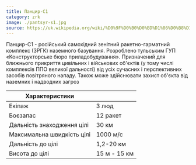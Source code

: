 ```yaml
---
title: Панцир-С1
category: zrk
image: ./pantsyr-s1.jpg
source: https://uk.wikipedia.org/wiki/%D0%9F%D0%B0%D0%BD%D1%86%D0%B8%D1%80%D1%8C-%D0%A11
---
```


Панцир-С1 - російський самохідний зенітний ракетно-гарматний комплекс (ЗРГК) наземного базування.
Розроблено тульським ГУП «Конструкторське бюро приладобудування». Призначений для ближнього прикриття цивільних і військових об'єктів (у тому числі комплексів ППО великої дальності) від усіх сучасних і перспективних засобів повітряного нападу. Також може здійснювати захист об'єкта від наземних і надводних загроз

| Характеристики             |              |
| -------------------------- | ------------ |
| Екіпаж                     | 3 люд        |
| Боєзапас                   | 12 ракет     |
| Дальність знаходження цілі | 30 км        |
| Максимальна швидкість цілі | 1000 м/с     |
| Дальність до цілі          | 1,2-20 км    |
| Висота до цілі             | 15 м - 15 км |
